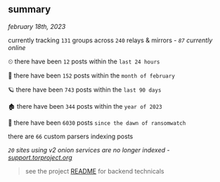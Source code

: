 
## summary
_february 18th, 2023_

currently tracking `131` groups across `240` relays & mirrors - _`87` currently online_

⏲ there have been `12` posts within the `last 24 hours`

🦈 there have been `152` posts within the `month of february`

🪐 there have been `743` posts within the `last 90 days`

🏚 there have been `344` posts within the `year of 2023`

🦕 there have been `6030` posts `since the dawn of ransomwatch`

there are `66` custom parsers indexing posts

_`20` sites using v2 onion services are no longer indexed - [support.torproject.org](https://support.torproject.org/onionservices/v2-deprecation/)_

> see the project [README](https://github.com/joshhighet/ransomwatch#ransomwatch--) for backend technicals
